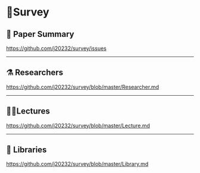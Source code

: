 # 🍓Survey 
## 🦑 Paper Summary
https://github.com/j20232/survey/issues

---

## ⚗️ Researchers
https://github.com/j20232/survey/blob/master/Researcher.md

---

## 👩‍🏫Lectures
https://github.com/j20232/survey/blob/master/Lecture.md

---

## 📖 Libraries
https://github.com/j20232/survey/blob/master/Library.md
